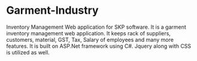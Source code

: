 # Garment-Industry

Inventory Management Web application for SKP software. It is a garment inventory management web application. It keeps rack of suppliers, customers, material, GST, Tax, Salary of employees and many more features.
It is built on ASP.Net framework using C#. Jquery along with CSS is utilized as well.
